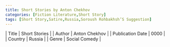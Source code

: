 ```yaml
---
title: Short Stories by Anton Chekhov
categories: [Fiction Literature,Short Story]
tags: [Short Story,Satire,Russia,Soroush Rohbakhsh’S Suggestion]
---
```

        
| Title | Short Stories  |
| Author |  Anton Chekhov  |
| Publication Date | 0000   |
| Country | Russia |
| Genre | Social Comedy  |
        